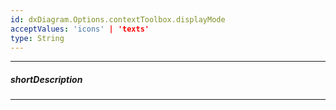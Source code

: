 ```yaml
---
id: dxDiagram.Options.contextToolbox.displayMode
acceptValues: 'icons' | 'texts'
type: String
---
```

---
##### shortDescription
<!-- Description goes here -->

---
<!-- Description goes here -->